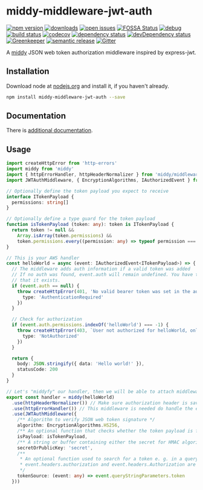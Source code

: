 # middy-middleware-jwt-auth
 [![npm version](https://badge.fury.io/js/middy-middleware-jwt-auth.svg)](https://npmjs.org/package/middy-middleware-jwt-auth)  [![downloads](https://img.shields.io/npm/dw/middy-middleware-jwt-auth.svg)](https://npmjs.org/package/middy-middleware-jwt-auth)  [![open issues](https://img.shields.io/github/issues-raw/dbartholomae/middy-middleware-jwt-auth.svg)](https://github.com/dbartholomae/middy-middleware-jwt-auth/issues)  [![FOSSA Status](https://app.fossa.io/api/projects/git%2Bgithub.com%2Fdbartholomae%2Fmiddy-middleware-jwt-auth.svg?type=shield)](https://app.fossa.io/projects/git%2Bgithub.com%2Fdbartholomae%2Fmiddy-middleware-jwt-auth?ref=badge_shield) [![debug](https://img.shields.io/badge/debug-blue.svg)](https://github.com/visionmedia/debug#readme)  [![build status](https://img.shields.io/circleci/project/github/dbartholomae/middy-middleware-jwt-auth/master.svg?style=flat)](https://circleci.com/gh/dbartholomae/workflows/middy-middleware-jwt-auth/tree/master)  [![codecov](https://codecov.io/gh/dbartholomae/middy-middleware-jwt-auth/branch/master/graph/badge.svg)](https://codecov.io/gh/dbartholomae/middy-middleware-jwt-auth)  [![dependency status](https://david-dm.org/dbartholomae/middy-middleware-jwt-auth.svg?theme=shields.io)](https://david-dm.org/dbartholomae/middy-middleware-jwt-auth)  [![devDependency status](https://david-dm.org/dbartholomae/middy-middleware-jwt-auth/dev-status.svg)](https://david-dm.org/dbartholomae/middy-middleware-jwt-auth?type=dev)  [![Greenkeeper](https://badges.greenkeeper.io/dbartholomae/middy-middleware-jwt-auth.svg)](https://greenkeeper.io/)  [![semantic release](https://img.shields.io/badge/%20%20%F0%9F%93%A6%F0%9F%9A%80-semantic--release-e10079.svg)](https://github.com/semantic-release/semantic-release#badge)  [![Gitter](https://badges.gitter.im/dbartholomae/middy-middleware-jwt-auth.svg)](https://gitter.im/middy-middleware-jwt-auth) 

A [middy](https://github.com/middyjs/middy) JSON web token authorization middleware inspired by express-jwt.

## Installation
Download node at [nodejs.org](http://nodejs.org) and install it, if you haven't already.

```sh
npm install middy-middleware-jwt-auth --save
```

## Documentation

There is [additional documentation](https://dbartholomae.github.com/middy-middleware-jwt-auth). 

## Usage

```typescript
import createHttpError from 'http-errors'
import middy from 'middy'
import { httpErrorHandler, httpHeaderNormalizer } from 'middy/middlewares'
import JWTAuthMiddleware, { EncryptionAlgorithms, IAuthorizedEvent } from 'middy-middleware-jwt-auth'

// Optionally define the token payload you expect to receive
interface ITokenPayload {
  permissions: string[]
}

// Optionally define a type guard for the token payload
function isTokenPayload (token: any): token is ITokenPayload {
  return token != null &&
    Array.isArray(token.permissions) &&
    token.permissions.every((permission: any) => typeof permission === 'string')
}

// This is your AWS handler
const helloWorld = async (event: IAuthorizedEvent<ITokenPayload>) => {
  // The middleware adds auth information if a valid token was added
  // If no auth was found, event.auth will remain undefined. You have to check
  // that it exists.
  if (event.auth == null) {
    throw createHttpError(401, 'No valid bearer token was set in the authorization header', {
      type: 'AuthenticationRequired'
    })
  }

  // Check for authorization
  if (event.auth.permissions.indexOf('helloWorld') === -1) {
    throw createHttpError(403, `User not authorized for helloWorld, only found permissions [${event.auth.permissions.join(', ')}]`, {
      type: 'NotAuthorized'
    })
  }

  return {
    body: JSON.stringify({ data: 'Hello world!' }),
    statusCode: 200
  }
}

// Let's "middyfy" our handler, then we will be able to attach middlewares to it
export const handler = middy(helloWorld)
  .use(httpHeaderNormalizer()) // Make sure authorization header is saved in lower case
  .use(httpErrorHandler()) // This middleware is needed do handle the errors thrown by the JWTAuthMiddleware
  .use(JWTAuthMiddleware({
    /** Algorithm to verify JSON web token signature */
    algorithm: EncryptionAlgorithms.HS256,
    /** An optional function that checks whether the token payload is formatted correctly */
    isPayload: isTokenPayload,
    /** A string or buffer containing either the secret for HMAC algorithms, or the PEM encoded public key for RSA and ECDSA */
    secretOrPublicKey: 'secret',
    /**
     * An optional function used to search for a token e. g. in a query string. By default, and as a fall back,
     * event.headers.authorization and event.headers.Authorization are used.
     */
    tokenSource: (event: any) => event.queryStringParameters.token
  }))
```
